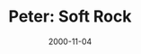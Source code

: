 ---
layout: message
category: message
series: "Bad Boyz of the Bible"
title: "Peter: Soft Rock "
date: 2000-11-04
audio-description: "Let's look at the Bad Boyz of the Bible and find lessons for ourselves in their failure and success. "
audio: ""
audio-title: "Peter&#58; Soft Rock "
audio-duration: ":"
---